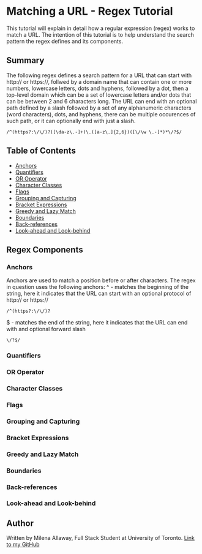 # Matching a URL - Regex Tutorial

This tutorial will explain in detail how a regular expression (regex) works to match a URL. The intention of this tutorial is to help understand the search pattern the regex defines and its components.

## Summary

The following regex defines a search pattern for a URL that can start with http:// or https://, follwed by a domain name that can contain one or more numbers, lowercase letters, dots and hyphens, followed by a dot, then a top-level domain which can be a set of lowercase letters and/or dots that can be between 2 and 6 characters long. The URL can end with an optional path defined by a slash followed by a set of any alphanumeric characters (word characters), dots, and hyphens, there can be multiple occurences of such path, or it can optionally end with just a slash.
```
/^(https?:\/\/)?([\da-z\.-]+)\.([a-z\.]{2,6})([\/\w \.-]*)*\/?$/
```




## Table of Contents

- [Anchors](#anchors)
- [Quantifiers](#quantifiers)
- [OR Operator](#or-operator)
- [Character Classes](#character-classes)
- [Flags](#flags)
- [Grouping and Capturing](#grouping-and-capturing)
- [Bracket Expressions](#bracket-expressions)
- [Greedy and Lazy Match](#greedy-and-lazy-match)
- [Boundaries](#boundaries)
- [Back-references](#back-references)
- [Look-ahead and Look-behind](#look-ahead-and-look-behind)

## Regex Components

### Anchors

Anchors are used to match a position before or after characters. The regex in question uses the following anchors:
^ - matches the beginning of the string, here it indicates that the URL can start with an optional protocol of http:// or https://
```
/^(https?:\/\/)?
```
$ - matches the end of the string, here it indicates that the URL can end with and optional forward slash
```
\/?$/
```

### Quantifiers

### OR Operator

### Character Classes

### Flags

### Grouping and Capturing

### Bracket Expressions

### Greedy and Lazy Match

### Boundaries

### Back-references

### Look-ahead and Look-behind

## Author

Written by Milena Allaway, Full Stack Student at University of Toronto.
[Link to my GitHub](https://github.com/milena-allaway)
